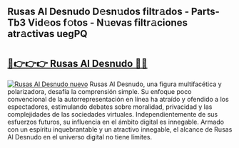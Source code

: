 ## Rusas Al Desnudo D𝚎sn𝚞dos filtr𝚊dos - Parts-Tb3 Vid𝚎os f𝚘tos - N𝚞evas filtr𝚊ciones atr𝚊ctivas uegPQ

# <h2><a href="http://mb64dka.tromn.icu/?c=Rusas+Al+Desnudo">🔗👉👉👉 Rusas Al Desnudo 🔗🔗</a></h2>

[![Rusas Al Desnudo nuevo](https://i.imgur.com/pEAQMta.gif)](http://mb64dka.tromn.icu/?c=Rusas+Al+Desnudo)
Rusas Al Desnudo, una figura multifacética y polarizadora, desafía la comprensión simple. Su enfoque poco convencional de la autorrepresentación en línea ha atraído y ofendido a los espectadores, estimulando debates sobre moralidad, privacidad y las complejidades de las sociedades virtuales. Independientemente de sus esfuerzos futuros, su influencia en el ámbito digital es innegable. Armado con un espíritu inquebrantable y un atractivo innegable, el alcance de Rusas Al Desnudo en el universo digital no tiene límites.
